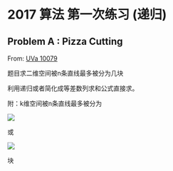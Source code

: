# 2017 算法 第一次练习 (递归)
## Problem A : Pizza Cutting

From: [UVa 10079](https://uva.onlinejudge.org/index.php?option=com_onlinejudge&Itemid=8&category=11&page=show_problem&problem=1020)

题目求二维空间被n条直线最多被分为几块

利用递归或者简化成等差数列求和公式直接求。

附：k维空间被n条直线最多被分为

![](https://github.com/HMBSbige/DHU_Algorithm/递归/picture/1.png)

或

![](https://github.com/HMBSbige/DHU_Algorithm/递归/picture/2.png)

块
